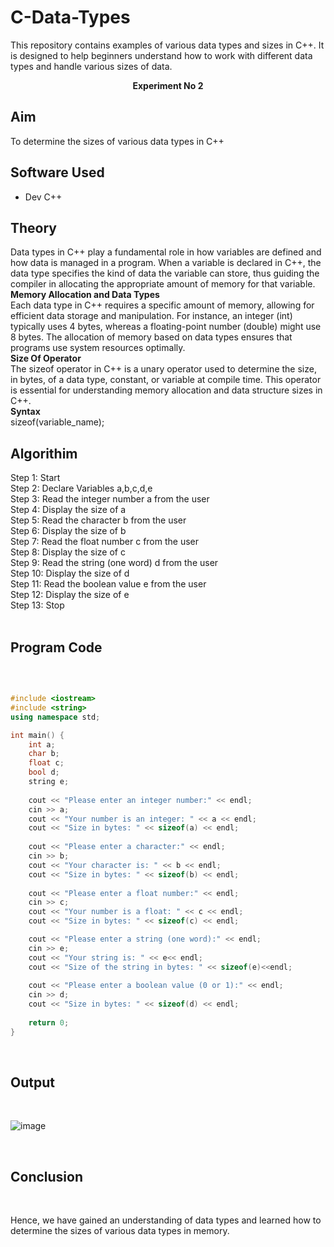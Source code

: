 # C-Data-Types
This repository contains examples of various data types and sizes in C++. It is designed to help beginners understand how to work with different data types and handle various sizes of data.
<br>
<p align="center">
<strong>Experiment No 2</strong>
</p>

## Aim
To determine the sizes of various data types in C++

## Software Used
- Dev C++

## Theory
Data types in C++ play a fundamental role in how variables are defined and how data is managed in a program. When a variable is declared in C++, the data type specifies the kind of data the variable can store, thus guiding the compiler in allocating the appropriate amount of memory for that variable.
<br>
<strong>Memory Allocation and Data Types</strong>
<br>
Each data type in C++ requires a specific amount of memory, allowing for efficient data storage and manipulation. For instance, an integer (int) typically uses 4 bytes, whereas a floating-point number (double) might use 8 bytes. The allocation of memory based on data types ensures that programs use system resources optimally.
<br>
<strong>Size Of Operator</strong>
<br>
The sizeof operator in C++ is a unary operator used to determine the size, in bytes, of a data type, constant, or variable at compile time. This operator is essential for understanding memory allocation and data structure sizes in C++.
<br>
<strong>Syntax</strong>
<br>
sizeof(variable_name);
<br>
## Algorithim
Step 1: Start
<br>
Step 2: Declare Variables a,b,c,d,e
<br>
Step 3: Read the integer number a from the user
<br>
Step 4: Display the size of a
<br>
Step 5: Read the character b from the user
<br>
Step 6: Display the size of b
<br>
Step 7: Read the float number c from the user
<br>
Step 8: Display the size of c 
<br>
Step 9: Read the string (one word) d from the user
<br>
Step 10: Display the size of d
<br>
Step 11: Read the boolean value e from the user
<br>
Step 12: Display the size of e
<br>
Step 13: Stop
<br>
<br>

## Program Code
<br>

```cpp 

#include <iostream>
#include <string>
using namespace std;

int main() {
    int a;
    char b;
    float c;
    bool d;
    string e;
    
    cout << "Please enter an integer number:" << endl;
    cin >> a;
    cout << "Your number is an integer: " << a << endl;
    cout << "Size in bytes: " << sizeof(a) << endl;
    
    cout << "Please enter a character:" << endl;
    cin >> b;
    cout << "Your character is: " << b << endl;
    cout << "Size in bytes: " << sizeof(b) << endl;
    
    cout << "Please enter a float number:" << endl;
    cin >> c;
    cout << "Your number is a float: " << c << endl;
    cout << "Size in bytes: " << sizeof(c) << endl;

    cout << "Please enter a string (one word):" << endl;
    cin >> e;
    cout << "Your string is: " << e<< endl; 
    cout << "Size of the string in bytes: " << sizeof(e)<<endl; 
    
    cout << "Please enter a boolean value (0 or 1):" << endl;
    cin >> d;
    cout << "Size in bytes: " << sizeof(d) << endl;
    
    return 0;
}

```

<br>

## Output
<br>

![image](https://github.com/user-attachments/assets/8a344112-5b25-41ac-935b-0cd12b066ba3)

<br>

## Conclusion

<br>

Hence, we have gained an understanding of data types and learned how to determine the sizes of various data types in memory.

<br>
